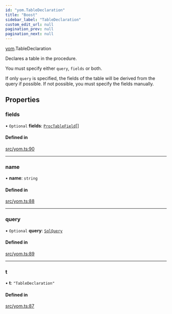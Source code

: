 ```yaml
---
id: "yom.TableDeclaration"
title: "Boost"
sidebar_label: "TableDeclaration"
custom_edit_url: null
pagination_prev: null
pagination_next: null
---
```


[yom](../namespaces/yom.md).TableDeclaration

Declares a table in the procedure.

You must specify either `query`, `fields` or both.

If only `query` is specified, the fields of the table will be derived from the query if possible.
If not possible, you must specify the fields manually.

## Properties

### fields

• `Optional` **fields**: [`ProcTableField`](yom.ProcTableField.md)[]

#### Defined in

[src/yom.ts:90](https://github.com/yolmio/boost/blob/5cada48/src/yom.ts#L90)

___

### name

• **name**: `string`

#### Defined in

[src/yom.ts:88](https://github.com/yolmio/boost/blob/5cada48/src/yom.ts#L88)

___

### query

• `Optional` **query**: [`SqlQuery`](../namespaces/yom.md#sqlquery)

#### Defined in

[src/yom.ts:89](https://github.com/yolmio/boost/blob/5cada48/src/yom.ts#L89)

___

### t

• **t**: ``"TableDeclaration"``

#### Defined in

[src/yom.ts:87](https://github.com/yolmio/boost/blob/5cada48/src/yom.ts#L87)
